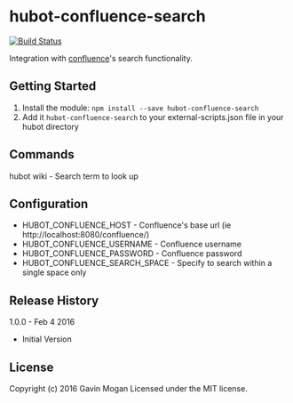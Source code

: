 # hubot-confluence-search

[![Build Status](https://travis-ci.org/halkeye/hubot-confluence-search.png)](https://travis-ci.org/halkeye/hubot-sonarr)

Integration with [confluence](https://www.atlassian.com/software/confluence)'s search functionality.

## Getting Started
1. Install the module: `npm install --save hubot-confluence-search`
2. Add it `hubot-confluence-search` to your external-scripts.json file in your hubot directory

## Commands

hubot wiki <term> - Search term to look up

## Configuration

* HUBOT_CONFLUENCE_HOST - Confluence's base url (ie http://localhost:8080/confluence/)
* HUBOT_CONFLUENCE_USERNAME - Confluence username
* HUBOT_CONFLUENCE_PASSWORD - Confluence password
* HUBOT_CONFLUENCE_SEARCH_SPACE - Specify to search within a single space only

## Release History

1.0.0 - Feb 4 2016

 * Initial Version


## License
Copyright (c) 2016 Gavin Mogan
Licensed under the MIT license.

